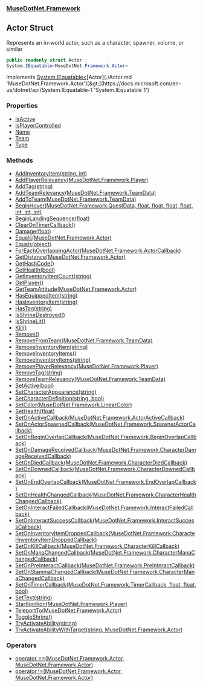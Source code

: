 ### [MuseDotNet.Framework](./MuseDotNet-Framework.md 'MuseDotNet.Framework')
## Actor Struct
Represents an in-world actor, such as a character, spawner, volume, or similar  
```csharp
public readonly struct Actor :
System.IEquatable<MuseDotNet.Framework.Actor>
```
Implements [System.IEquatable&lt;](https://docs.microsoft.com/en-us/dotnet/api/System.IEquatable-1 'System.IEquatable`1')[Actor](./Actor.md 'MuseDotNet.Framework.Actor')[&gt;](https://docs.microsoft.com/en-us/dotnet/api/System.IEquatable-1 'System.IEquatable`1')  
### Properties
- [IsActive](./Actor-IsActive.md 'MuseDotNet.Framework.Actor.IsActive')
- [IsPlayerControlled](./Actor-IsPlayerControlled.md 'MuseDotNet.Framework.Actor.IsPlayerControlled')
- [Name](./Actor-Name.md 'MuseDotNet.Framework.Actor.Name')
- [Team](./Actor-Team.md 'MuseDotNet.Framework.Actor.Team')
- [Type](./Actor-Type.md 'MuseDotNet.Framework.Actor.Type')
### Methods
- [AddInventoryItem(string, int)](./Actor-AddInventoryItem(string_int).md 'MuseDotNet.Framework.Actor.AddInventoryItem(string, int)')
- [AddPlayerRelevancy(MuseDotNet.Framework.Player)](./Actor-AddPlayerRelevancy(Player).md 'MuseDotNet.Framework.Actor.AddPlayerRelevancy(MuseDotNet.Framework.Player)')
- [AddTag(string)](./Actor-AddTag(string).md 'MuseDotNet.Framework.Actor.AddTag(string)')
- [AddTeamRelevancy(MuseDotNet.Framework.TeamData)](./Actor-AddTeamRelevancy(TeamData).md 'MuseDotNet.Framework.Actor.AddTeamRelevancy(MuseDotNet.Framework.TeamData)')
- [AddToTeam(MuseDotNet.Framework.TeamData)](./Actor-AddToTeam(TeamData).md 'MuseDotNet.Framework.Actor.AddToTeam(MuseDotNet.Framework.TeamData)')
- [BeginHover(MuseDotNet.Framework.QuestData, float, float, float, float, int, int, int)](./Actor-BeginHover(QuestData_float_float_float_float_int_int_int).md 'MuseDotNet.Framework.Actor.BeginHover(MuseDotNet.Framework.QuestData, float, float, float, float, int, int, int)')
- [BeginLandingSequence(float)](./Actor-BeginLandingSequence(float).md 'MuseDotNet.Framework.Actor.BeginLandingSequence(float)')
- [ClearOnTimerCallback()](./Actor-ClearOnTimerCallback().md 'MuseDotNet.Framework.Actor.ClearOnTimerCallback()')
- [Damage(float)](./Actor-Damage(float).md 'MuseDotNet.Framework.Actor.Damage(float)')
- [Equals(MuseDotNet.Framework.Actor)](./Actor-Equals(Actor).md 'MuseDotNet.Framework.Actor.Equals(MuseDotNet.Framework.Actor)')
- [Equals(object)](./Actor-Equals(object).md 'MuseDotNet.Framework.Actor.Equals(object)')
- [ForEachOverlappingActor(MuseDotNet.Framework.ActorCallback)](./Actor-ForEachOverlappingActor(ActorCallback).md 'MuseDotNet.Framework.Actor.ForEachOverlappingActor(MuseDotNet.Framework.ActorCallback)')
- [GetDistance(MuseDotNet.Framework.Actor)](./Actor-GetDistance(Actor).md 'MuseDotNet.Framework.Actor.GetDistance(MuseDotNet.Framework.Actor)')
- [GetHashCode()](./Actor-GetHashCode().md 'MuseDotNet.Framework.Actor.GetHashCode()')
- [GetHealth(bool)](./Actor-GetHealth(bool).md 'MuseDotNet.Framework.Actor.GetHealth(bool)')
- [GetInventoryItemCount(string)](./Actor-GetInventoryItemCount(string).md 'MuseDotNet.Framework.Actor.GetInventoryItemCount(string)')
- [GetPlayer()](./Actor-GetPlayer().md 'MuseDotNet.Framework.Actor.GetPlayer()')
- [GetTeamAttitude(MuseDotNet.Framework.Actor)](./Actor-GetTeamAttitude(Actor).md 'MuseDotNet.Framework.Actor.GetTeamAttitude(MuseDotNet.Framework.Actor)')
- [HasEquippedItem(string)](./Actor-HasEquippedItem(string).md 'MuseDotNet.Framework.Actor.HasEquippedItem(string)')
- [HasInventoryItem(string)](./Actor-HasInventoryItem(string).md 'MuseDotNet.Framework.Actor.HasInventoryItem(string)')
- [HasTag(string)](./Actor-HasTag(string).md 'MuseDotNet.Framework.Actor.HasTag(string)')
- [IsShrineDestroyed()](./Actor-IsShrineDestroyed().md 'MuseDotNet.Framework.Actor.IsShrineDestroyed()')
- [IsShrineLit()](./Actor-IsShrineLit().md 'MuseDotNet.Framework.Actor.IsShrineLit()')
- [Kill()](./Actor-Kill().md 'MuseDotNet.Framework.Actor.Kill()')
- [Remove()](./Actor-Remove().md 'MuseDotNet.Framework.Actor.Remove()')
- [RemoveFromTeam(MuseDotNet.Framework.TeamData)](./Actor-RemoveFromTeam(TeamData).md 'MuseDotNet.Framework.Actor.RemoveFromTeam(MuseDotNet.Framework.TeamData)')
- [RemoveInventoryItem(string)](./Actor-RemoveInventoryItem(string).md 'MuseDotNet.Framework.Actor.RemoveInventoryItem(string)')
- [RemoveInventoryItems()](./Actor-RemoveInventoryItems().md 'MuseDotNet.Framework.Actor.RemoveInventoryItems()')
- [RemoveInventoryItems(string)](./Actor-RemoveInventoryItems(string).md 'MuseDotNet.Framework.Actor.RemoveInventoryItems(string)')
- [RemovePlayerRelevancy(MuseDotNet.Framework.Player)](./Actor-RemovePlayerRelevancy(Player).md 'MuseDotNet.Framework.Actor.RemovePlayerRelevancy(MuseDotNet.Framework.Player)')
- [RemoveTag(string)](./Actor-RemoveTag(string).md 'MuseDotNet.Framework.Actor.RemoveTag(string)')
- [RemoveTeamRelevancy(MuseDotNet.Framework.TeamData)](./Actor-RemoveTeamRelevancy(TeamData).md 'MuseDotNet.Framework.Actor.RemoveTeamRelevancy(MuseDotNet.Framework.TeamData)')
- [SetActive(bool)](./Actor-SetActive(bool).md 'MuseDotNet.Framework.Actor.SetActive(bool)')
- [SetCharacterAppearance(string)](./Actor-SetCharacterAppearance(string).md 'MuseDotNet.Framework.Actor.SetCharacterAppearance(string)')
- [SetCharacterDefinition(string, bool)](./Actor-SetCharacterDefinition(string_bool).md 'MuseDotNet.Framework.Actor.SetCharacterDefinition(string, bool)')
- [SetColor(MuseDotNet.Framework.LinearColor)](./Actor-SetColor(LinearColor).md 'MuseDotNet.Framework.Actor.SetColor(MuseDotNet.Framework.LinearColor)')
- [SetHealth(float)](./Actor-SetHealth(float).md 'MuseDotNet.Framework.Actor.SetHealth(float)')
- [SetOnActiveCallback(MuseDotNet.Framework.ActorActiveCallback)](./Actor-SetOnActiveCallback(ActorActiveCallback).md 'MuseDotNet.Framework.Actor.SetOnActiveCallback(MuseDotNet.Framework.ActorActiveCallback)')
- [SetOnActorSpawnedCallback(MuseDotNet.Framework.SpawnerActorCallback)](./Actor-SetOnActorSpawnedCallback(SpawnerActorCallback).md 'MuseDotNet.Framework.Actor.SetOnActorSpawnedCallback(MuseDotNet.Framework.SpawnerActorCallback)')
- [SetOnBeginOverlapCallback(MuseDotNet.Framework.BeginOverlapCallback)](./Actor-SetOnBeginOverlapCallback(BeginOverlapCallback).md 'MuseDotNet.Framework.Actor.SetOnBeginOverlapCallback(MuseDotNet.Framework.BeginOverlapCallback)')
- [SetOnDamageReceivedCallback(MuseDotNet.Framework.CharacterDamageReceivedCallback)](./Actor-SetOnDamageReceivedCallback(CharacterDamageReceivedCallback).md 'MuseDotNet.Framework.Actor.SetOnDamageReceivedCallback(MuseDotNet.Framework.CharacterDamageReceivedCallback)')
- [SetOnDiedCallback(MuseDotNet.Framework.CharacterDiedCallback)](./Actor-SetOnDiedCallback(CharacterDiedCallback).md 'MuseDotNet.Framework.Actor.SetOnDiedCallback(MuseDotNet.Framework.CharacterDiedCallback)')
- [SetOnDownedCallback(MuseDotNet.Framework.CharacterDownedCallback)](./Actor-SetOnDownedCallback(CharacterDownedCallback).md 'MuseDotNet.Framework.Actor.SetOnDownedCallback(MuseDotNet.Framework.CharacterDownedCallback)')
- [SetOnEndOverlapCallback(MuseDotNet.Framework.EndOverlapCallback)](./Actor-SetOnEndOverlapCallback(EndOverlapCallback).md 'MuseDotNet.Framework.Actor.SetOnEndOverlapCallback(MuseDotNet.Framework.EndOverlapCallback)')
- [SetOnHealthChangedCallback(MuseDotNet.Framework.CharacterHealthChangedCallback)](./Actor-SetOnHealthChangedCallback(CharacterHealthChangedCallback).md 'MuseDotNet.Framework.Actor.SetOnHealthChangedCallback(MuseDotNet.Framework.CharacterHealthChangedCallback)')
- [SetOnInteractFailedCallback(MuseDotNet.Framework.InteractFailedCallback)](./Actor-SetOnInteractFailedCallback(InteractFailedCallback).md 'MuseDotNet.Framework.Actor.SetOnInteractFailedCallback(MuseDotNet.Framework.InteractFailedCallback)')
- [SetOnInteractSuccessCallback(MuseDotNet.Framework.InteractSuccessCallback)](./Actor-SetOnInteractSuccessCallback(InteractSuccessCallback).md 'MuseDotNet.Framework.Actor.SetOnInteractSuccessCallback(MuseDotNet.Framework.InteractSuccessCallback)')
- [SetOnInventoryItemDroppedCallback(MuseDotNet.Framework.CharacterInventoryItemDroppedCallback)](./Actor-SetOnInventoryItemDroppedCallback(CharacterInventoryItemDroppedCallback).md 'MuseDotNet.Framework.Actor.SetOnInventoryItemDroppedCallback(MuseDotNet.Framework.CharacterInventoryItemDroppedCallback)')
- [SetOnKillCallback(MuseDotNet.Framework.CharacterKillCallback)](./Actor-SetOnKillCallback(CharacterKillCallback).md 'MuseDotNet.Framework.Actor.SetOnKillCallback(MuseDotNet.Framework.CharacterKillCallback)')
- [SetOnManaChangedCallback(MuseDotNet.Framework.CharacterManaChangedCallback)](./Actor-SetOnManaChangedCallback(CharacterManaChangedCallback).md 'MuseDotNet.Framework.Actor.SetOnManaChangedCallback(MuseDotNet.Framework.CharacterManaChangedCallback)')
- [SetOnPreInteractCallback(MuseDotNet.Framework.PreInteractCallback)](./Actor-SetOnPreInteractCallback(PreInteractCallback).md 'MuseDotNet.Framework.Actor.SetOnPreInteractCallback(MuseDotNet.Framework.PreInteractCallback)')
- [SetOnStaminaChangedCallback(MuseDotNet.Framework.CharacterManaChangedCallback)](./Actor-SetOnStaminaChangedCallback(CharacterManaChangedCallback).md 'MuseDotNet.Framework.Actor.SetOnStaminaChangedCallback(MuseDotNet.Framework.CharacterManaChangedCallback)')
- [SetOnTimerCallback(MuseDotNet.Framework.TimerCallback, float, float, bool)](./Actor-SetOnTimerCallback(TimerCallback_float_float_bool).md 'MuseDotNet.Framework.Actor.SetOnTimerCallback(MuseDotNet.Framework.TimerCallback, float, float, bool)')
- [SetText(string)](./Actor-SetText(string).md 'MuseDotNet.Framework.Actor.SetText(string)')
- [StartIgnition(MuseDotNet.Framework.Player)](./Actor-StartIgnition(Player).md 'MuseDotNet.Framework.Actor.StartIgnition(MuseDotNet.Framework.Player)')
- [TeleportTo(MuseDotNet.Framework.Actor)](./Actor-TeleportTo(Actor).md 'MuseDotNet.Framework.Actor.TeleportTo(MuseDotNet.Framework.Actor)')
- [ToggleShrine()](./Actor-ToggleShrine().md 'MuseDotNet.Framework.Actor.ToggleShrine()')
- [TryActivateAbility(string)](./Actor-TryActivateAbility(string).md 'MuseDotNet.Framework.Actor.TryActivateAbility(string)')
- [TryActivateAbilityWithTarget(string, MuseDotNet.Framework.Actor)](./Actor-TryActivateAbilityWithTarget(string_Actor).md 'MuseDotNet.Framework.Actor.TryActivateAbilityWithTarget(string, MuseDotNet.Framework.Actor)')
### Operators
- [operator ==(MuseDotNet.Framework.Actor, MuseDotNet.Framework.Actor)](./Actor-op_Equality(Actor_Actor).md 'MuseDotNet.Framework.Actor.op_Equality(MuseDotNet.Framework.Actor, MuseDotNet.Framework.Actor)')
- [operator !=(MuseDotNet.Framework.Actor, MuseDotNet.Framework.Actor)](./Actor-op_Inequality(Actor_Actor).md 'MuseDotNet.Framework.Actor.op_Inequality(MuseDotNet.Framework.Actor, MuseDotNet.Framework.Actor)')
